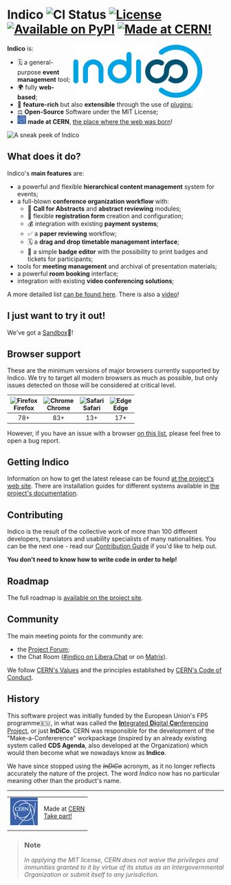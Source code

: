 # Indico ![CI Status](https://github.com/indico/indico/workflows/CI/badge.svg) [![License](https://img.shields.io/github/license/indico/indico.svg)](https://github.com/indico/indico/blob/master/LICENSE) [![Available on PyPI](https://img.shields.io/pypi/v/indico.svg)](https://pypi.python.org/pypi/indico/) [![Made at CERN!](https://img.shields.io/badge/CERN-Open%20Source-%232980b9.svg)](https://home.cern)

<img src="https://github.com/indico/indico/raw/master/indico/web/static/images/logo_indico.png"
     align="right"
     width="300"
     style="width: 300px; float: right; margin-right: 50px;">

**Indico** is:
 * 🗓 a general-purpose **event management** tool;
 * 🌍 fully **web-based**;
 * 🧩 **feature-rich** but also **extensible** through the use of [plugins](https://docs.getindico.io/en/stable/plugins/);
 * ⚖️ **Open-Source** Software under the MIT License;
 * <img src="https://raw.githubusercontent.com/indico/assets/master/cern_badge.png" width="20"> **made at CERN**, [the place where the web was born](https://home.cern/science/computing/birth-web)!

![A sneak peek of Indico](https://raw.githubusercontent.com/pferreir/indico/new-readme/sneakpeek.gif)

## What does it do?
Indico's **main features** are:
 * a powerful and flexible **hierarchical content management** system for events;
 * a full-blown **conference organization workflow** with:
   - 📢 **Call for Abstracts** and **abstract reviewing** modules;
   - 📝 flexible **registration form** creation and configuration;
   - 💰 integration with existing **payment systems**;
   - ✅ a **paper reviewing** workflow;
   - 🗓 a **drag and drop timetable management interface**;
   - 🎫 a simple **badge editor** with the possibility to print badges and tickets for participants;
 * tools for **meeting management** and archival of presentation materials;
 * a powerful **room booking** interface;
 * integration with existing **video conferencing solutions**;

A more detailed list [can be found here](https://getindico.io/features/). There is also a [video](https://www.youtube.com/watch?v=yo8rgg9dOcc)!

## I just want to try it out!

We've got a [Sandbox](https://sandbox.getindico.io)🧪!

## Browser support

These are the minimum versions of major browsers currently supported by Indico. We try to target all modern browsers as
much as possible, but only issues detected on those will be considered at critical level.

<!-- BROWSERS - this is all machine-generated! Don't change it. -->
| <img src="https://raw.githubusercontent.com/alrra/browser-logos/master/src/firefox/firefox_48x48.png" alt="Firefox" width="24px" height="24px" /><br>Firefox | <img src="https://raw.githubusercontent.com/alrra/browser-logos/master/src/chrome/chrome_48x48.png" alt="Chrome" width="24px" height="24px" /><br>Chrome | <img src="https://raw.githubusercontent.com/alrra/browser-logos/master/src/safari/safari_48x48.png" alt="Safari" width="24px" height="24px" /><br>Safari | <img src="https://raw.githubusercontent.com/alrra/browser-logos/master/src/edge/edge_48x48.png" alt="Edge" width="24px" height="24px" /><br>Edge |
|:---------:|:---------:|:---------:|:---------:|
| 78+ | 83+ | 13+ | 17+ |

However, if you have an issue with a browser [on this list](https://browserl.ist/?q=and_chr%2084%2C%20and_ff%2068%2C%20chrome%2084%2C%20chrome%2083%2C%20chrome%2081%2C%20edge%2084%2C%20edge%2083%2C%20edge%2018%2C%20edge%2017%2C%20firefox%2079%2C%20firefox%2078%2C%20firefox%2077%2C%20firefox%2068%2C%20ios_saf%2013.4-13.5%2C%20ios_saf%2013.3%2C%20safari%2013.1%2C%20safari%2013%2C%20samsung%2011.1-11.2), please feel free to open a bug report.
<!-- ENDBROWSERS -->

## Getting Indico

Information on how to get the latest release can be found [at the project's web site](https://getindico.io/getting-started/).
There are installation guides for different systems available in [the project's documentation](https://docs.getindico.io/en/stable/installation/).

## Contributing

Indico is the result of the collective work of more than 100 different developers, translators and usability
specialists of many nationalities. You can be the next one - read our
[Contribution Guide](https://github.com/indico/indico/blob/master/CONTRIBUTING.md) if you'd like to help out.

**You don't need to know how to write code in order to help!**

## Roadmap

The full roadmap is [available on the project site](https://getindico.io/roadmap/).

## Community

The main meeting points for the community are:
 * the [Project Forum](https://talk.getindico.io);
 * the Chat Room
([#indico on Libera.Chat](https://web.libera.chat/gamja/?channels=#indico) or on [Matrix](https://app.element.io/#/room/#indico:matrix.org)).

We follow [CERN's Values](https://hr.web.cern.ch/cerns-values) and the principles established by
[CERN's Code of Conduct](https://hr.web.cern.ch/codeofconduct).

## History

This software project was initially funded by the European Union's FP5 programme🇪🇺, in what was called the [**In**tegrated **Di**gital **Co**nferencing Project](https://cordis.europa.eu/project/rcn/61849/factsheet/en), or just **InDiCo**. CERN was responsible for the development of the "Make-a-Confererence" workpackage (inspired by an already existing system called **CDS Agenda**, also developed at the Organization) which would then become what we nowadays know as **Indico**.

We have since stopped using the ~~*InDiCo*~~ acronym, as it no longer reflects accurately the nature of the project. The word *Indico* now has no particular meaning other than the product's name.


---


|||
|-|-|
|<a href="https://home.cern"><img src="https://raw.githubusercontent.com/indico/assets/master/cern_badge.png" width="64"></a>|Made at [CERN](https://home.cern)<br>[Take part!](https://careers.cern/)|
|||

> ### Note
>
> *In applying the MIT license, CERN does not waive the privileges and immunities
> granted to it by virtue of its status as an Intergovernmental Organization
> or submit itself to any jurisdiction.*
